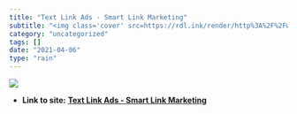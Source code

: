 ```yaml
---
title: "Text Link Ads - Smart Link Marketing"
subtitle: "<img class='cover' src=https://rdl.ink/render/http%3A%2F%2Fwww.text-link-ads.com>"
category: "uncategorized"
tags: []
date: "2021-04-06"
type: "rain"
---
```

<img class="cover" src=https://rdl.ink/render/http%3A%2F%2Fwww.text-link-ads.com>


* **Link to site:** **[Text Link Ads - Smart Link Marketing](http://www.text-link-ads.com)**